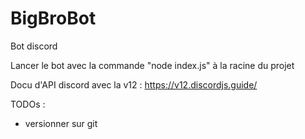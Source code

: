 # BigBroBot
Bot discord

Lancer le bot avec la commande "node index.js" à la racine du projet

Docu d'API discord avec la v12 : https://v12.discordjs.guide/

TODOs :
- versionner sur git